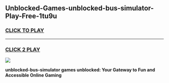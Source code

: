 
## Unblocked-Games-unblocked-bus-simulator-Play-Free-1tu9u
<h3>
<a href="https://premium76.site?title=unblocked-bus-simulator&ref=19M">CLICK TO PLAY</a></h3>
<hr>

<h3>
<a href="https://premium76.site?title=unblocked-bus-simulator&ref=19M">CLICK 2 PLAY</a>
  
</h3>

<a href="https://premium76.site?title=unblocked-bus-simulator&ref=19M"><img src="https://clearcache.store/games.png"></a>


**unblocked-bus-simulator games unblocked: Your Gateway to Fun and Accessible Online Gaming**
